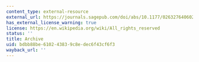 ```yaml
---
content_type: external-resource
external_url: https://journals.sagepub.com/doi/abs/10.1177/0263276406023002106
has_external_license_warning: true
license: https://en.wikipedia.org/wiki/All_rights_reserved
status: ''
title: Archive
uid: bdbb88be-6102-4383-9c8e-dec6f43cf6f3
wayback_url: ''
---
```

